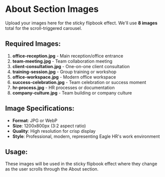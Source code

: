# About Section Images

Upload your images here for the sticky flipbook effect. We'll use **8 images** total for the scroll-triggered carousel.

## Required Images:

1. **office-reception.jpg** - Main reception/office entrance
2. **team-meeting.jpg** - Team collaboration meeting
3. **client-consultation.jpg** - One-on-one client consultation
4. **training-session.jpg** - Group training or workshop
5. **office-workspace.jpg** - Modern office workspace
6. **success-celebration.jpg** - Team celebration or success moment
7. **hr-process.jpg** - HR processes or documentation
8. **company-culture.jpg** - Team building or company culture

## Image Specifications:
- **Format**: JPG or WebP
- **Size**: 1200x800px (3:2 aspect ratio)
- **Quality**: High resolution for crisp display
- **Style**: Professional, modern, representing Eagle HR's work environment

## Usage:
These images will be used in the sticky flipbook effect where they change as the user scrolls through the About section.
